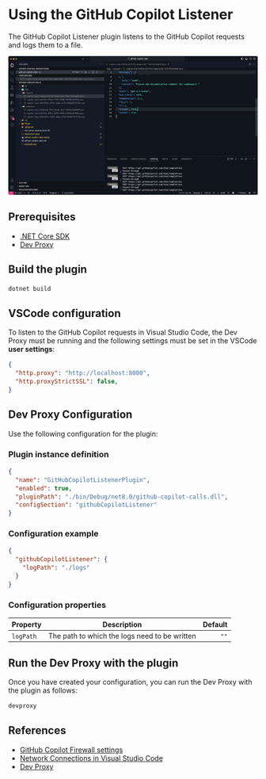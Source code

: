 # Using the GitHub Copilot Listener

The GitHub Copilot Listener plugin listens to the GitHub Copilot requests and logs them to a file.

![GitHub Copilot Listener](./assets/github-copilot-listener.png)

## Prerequisites

- [.NET Core SDK](https://dotnet.microsoft.com/download)
- [Dev Proxy](https://learn.microsoft.com/en-us/microsoft-cloud/dev/dev-proxy/overview)

## Build the plugin

```bash
dotnet build
```

## VSCode configuration

To listen to the GitHub Copilot requests in Visual Studio Code, the Dev Proxy must be running and the following settings must be set in the VSCode **user settings**:

```json
{
  "http.proxy": "http://localhost:8000",
  "http.proxyStrictSSL": false,
}
```

## Dev Proxy Configuration

Use the following configuration for the plugin:

### Plugin instance definition

```json
{
  "name": "GitHubCopilotListenerPlugin",
  "enabled": true,
  "pluginPath": "./bin/Debug/net8.0/github-copilot-calls.dll",
  "configSection": "githubCopilotListener"
}
```

### Configuration example

```json
{
  "githubCopilotListener": {
    "logPath": "./logs"
  }
}
```

### Configuration properties

| Property | Description | Default |
|----------|-------------|--------:|
| `logPath` | The path to which the logs need to be written | `""` |

## Run the Dev Proxy with the plugin

Once you have created your configuration, you can run the Dev Proxy with the plugin as follows:

```bash
devproxy
```

## References

- [GitHub Copilot Firewall settings](https://docs.github.com/en/copilot/troubleshooting-github-copilot/troubleshooting-firewall-settings-for-github-copilot)
- [Network Connections in Visual Studio Code](https://code.visualstudio.com/docs/setup/network)
- [Dev Proxy](https://github.com/microsoft/dev-proxy)
